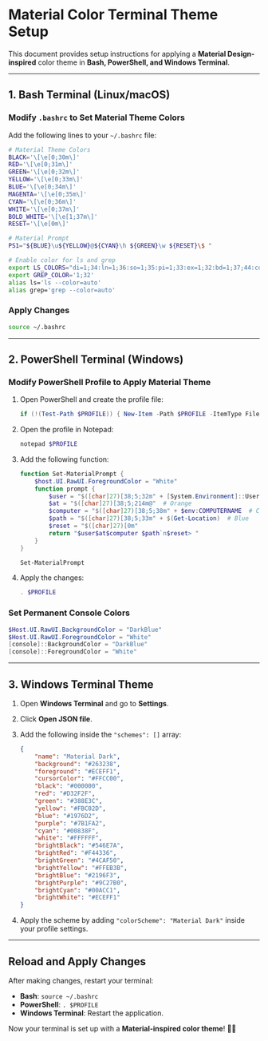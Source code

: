 # Material Color Terminal Theme Setup

This document provides setup instructions for applying a **Material Design-inspired** color theme in **Bash, PowerShell, and Windows Terminal**.

---

## **1. Bash Terminal (Linux/macOS)**

### **Modify `.bashrc` to Set Material Theme Colors**

Add the following lines to your `~/.bashrc` file:

```bash
# Material Theme Colors
BLACK='\[\e[0;30m\]'
RED='\[\e[0;31m\]'
GREEN='\[\e[0;32m\]'
YELLOW='\[\e[0;33m\]'
BLUE='\[\e[0;34m\]'
MAGENTA='\[\e[0;35m\]'
CYAN='\[\e[0;36m\]'
WHITE='\[\e[0;37m\]'
BOLD_WHITE='\[\e[1;37m\]'
RESET='\[\e[0m\]'

# Material Prompt
PS1="${BLUE}\u${YELLOW}@${CYAN}\h ${GREEN}\w ${RESET}\$ "

# Enable color for ls and grep
export LS_COLORS="di=1;34:ln=1;36:so=1;35:pi=1;33:ex=1;32:bd=1;37;44:cd=1;37;46:su=1;37;41:sg=1;30;43:tw=1;30;42:ow=1;30;43:"
export GREP_COLOR='1;32'
alias ls='ls --color=auto'
alias grep='grep --color=auto'
```

### **Apply Changes**
```sh
source ~/.bashrc
```

---

## **2. PowerShell Terminal (Windows)**

### **Modify PowerShell Profile to Apply Material Theme**

1. Open PowerShell and create the profile file:
   ```powershell
   if (!(Test-Path $PROFILE)) { New-Item -Path $PROFILE -ItemType File -Force }
   ```
2. Open the profile in Notepad:
   ```powershell
   notepad $PROFILE
   ```
3. Add the following function:
   
   ```powershell
   function Set-MaterialPrompt {
       $host.UI.RawUI.ForegroundColor = "White"
       function prompt {
           $user = "$([char]27)[38;5;32m" + [System.Environment]::UserName  # Green
           $at = "$([char]27)[38;5;214m@"  # Orange
           $computer = "$([char]27)[38;5;38m" + $env:COMPUTERNAME  # Cyan
           $path = "$([char]27)[38;5;33m" + $(Get-Location)  # Blue
           $reset = "$([char]27)[0m"
           return "$user$at$computer $path`n$reset> "
       }
   }
   
   Set-MaterialPrompt
   ```
4. Apply the changes:
   ```powershell
   . $PROFILE
   ```

### **Set Permanent Console Colors**
```powershell
$Host.UI.RawUI.BackgroundColor = "DarkBlue"
$Host.UI.RawUI.ForegroundColor = "White"
[console]::BackgroundColor = "DarkBlue"
[console]::ForegroundColor = "White"
```

---

## **3. Windows Terminal Theme**

1. Open **Windows Terminal** and go to **Settings**.
2. Click **Open JSON file**.
3. Add the following inside the `"schemes": []` array:

   ```json
   {
       "name": "Material Dark",
       "background": "#263238",
       "foreground": "#ECEFF1",
       "cursorColor": "#FFCC00",
       "black": "#000000",
       "red": "#D32F2F",
       "green": "#388E3C",
       "yellow": "#FBC02D",
       "blue": "#1976D2",
       "purple": "#7B1FA2",
       "cyan": "#00838F",
       "white": "#FFFFFF",
       "brightBlack": "#546E7A",
       "brightRed": "#F44336",
       "brightGreen": "#4CAF50",
       "brightYellow": "#FFEB3B",
       "brightBlue": "#2196F3",
       "brightPurple": "#9C27B0",
       "brightCyan": "#00ACC1",
       "brightWhite": "#ECEFF1"
   }
   ```
4. Apply the scheme by adding `"colorScheme": "Material Dark"` inside your profile settings.

---

## **Reload and Apply Changes**

After making changes, restart your terminal:

- **Bash**: `source ~/.bashrc`
- **PowerShell**: `. $PROFILE`
- **Windows Terminal**: Restart the application.

Now your terminal is set up with a **Material-inspired color theme**! 🎨🚀

